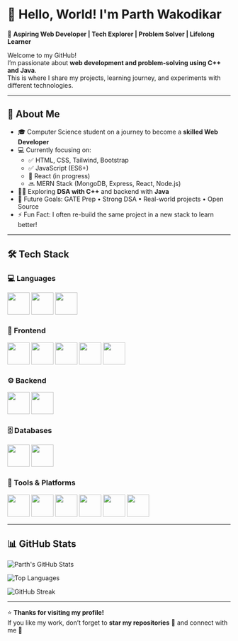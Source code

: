 # 👋 Hello, World! I'm Parth Wakodikar  

🚀 **Aspiring Web Developer | Tech Explorer | Problem Solver | Lifelong Learner**  

Welcome to my GitHub!  
I’m passionate about **web development and problem-solving using C++ and Java**.  
This is where I share my projects, learning journey, and experiments with different technologies.  

---

## 🌟 About Me  
- 🎓 Computer Science student on a journey to become a **skilled Web Developer**  
- 💻 Currently focusing on:  
  - ✅ HTML, CSS, Tailwind, Bootstrap  
  - ✅ JavaScript (ES6+)  
  - 🔄 React (in progress)  
  - 🔜 MERN Stack (MongoDB, Express, React, Node.js)  
- 🧑‍💻 Exploring **DSA with C++** and backend with **Java**  
- 🎯 Future Goals: GATE Prep • Strong DSA • Real-world projects • Open Source  
- ⚡ Fun Fact: I often re-build the same project in a new stack to learn better!  

---

## 🛠️ Tech Stack  

### 💻 Languages  
<p>
  <img src="https://cdn.jsdelivr.net/gh/devicons/devicon/icons/cplusplus/cplusplus-original.svg" width="50" height="50" />
  <img src="https://cdn.jsdelivr.net/gh/devicons/devicon/icons/java/java-original.svg" width="50" height="50" />
  <img src="https://cdn.jsdelivr.net/gh/devicons/devicon/icons/javascript/javascript-original.svg" width="50" height="50" />
</p>  

### 🎨 Frontend  
<p>
  <img src="https://cdn.jsdelivr.net/gh/devicons/devicon/icons/html5/html5-original.svg" width="50" height="50" />
  <img src="https://cdn.jsdelivr.net/gh/devicons/devicon/icons/css3/css3-original.svg" width="50" height="50" />
  <img src="https://cdn.jsdelivr.net/gh/devicons/devicon/icons/bootstrap/bootstrap-original.svg" width="50" height="50" />
  <img src="https://cdn.jsdelivr.net/gh/devicons/devicon/icons/tailwindcss/tailwindcss-plain.svg" width="50" height="50" />
  <img src="https://cdn.jsdelivr.net/gh/devicons/devicon/icons/react/react-original.svg" width="50" height="50" />
</p>  

### ⚙️ Backend  
<p>
  <img src="https://cdn.jsdelivr.net/gh/devicons/devicon/icons/nodejs/nodejs-original.svg" width="50" height="50" />
  <img src="https://cdn.jsdelivr.net/gh/devicons/devicon/icons/express/express-original.svg" width="50" height="50" />
</p>  

### 🗄️ Databases  
<p>
  <img src="https://cdn.jsdelivr.net/gh/devicons/devicon/icons/mysql/mysql-original.svg" width="50" height="50" />
  <img src="https://cdn.jsdelivr.net/gh/devicons/devicon/icons/mongodb/mongodb-original.svg" width="50" height="50" />
</p>  

### 🔧 Tools & Platforms  
<p>
  <img src="https://cdn.jsdelivr.net/gh/devicons/devicon/icons/git/git-original.svg" width="50" height="50" />
  <img src="https://cdn.jsdelivr.net/gh/devicons/devicon/icons/github/github-original.svg" width="50" height="50" />
  <img src="https://cdn.jsdelivr.net/gh/devicons/devicon/icons/vscode/vscode-original.svg" width="50" height="50" />
  <img src="https://cdn.jsdelivr.net/gh/devicons/devicon/icons/intellij/intellij-original.svg" width="50" height="50" />
  <img src="https://cdn.jsdelivr.net/gh/devicons/devicon/icons/netlify/netlify-original.svg" width="50" height="50" />
  <img src="https://cdn.jsdelivr.net/gh/devicons/devicon/icons/vercel/vercel-original.svg" width="50" height="50" />
</p>  

---

## 📊 GitHub Stats  

![Parth's GitHub Stats](https://github-readme-stats.vercel.app/api?username=parthwebde12&show_icons=true&theme=tokyonight)  

![Top Languages](https://github-readme-stats.vercel.app/api/top-langs/?username=parthwebde12&layout=compact&theme=tokyonight)  

![GitHub Streak](https://github-readme-streak-stats.herokuapp.com/?user=parthwebde12&theme=tokyonight)  

---



⭐ **Thanks for visiting my profile!**  
If you like my work, don’t forget to **star my repositories** 🌟 and connect with me 🚀

